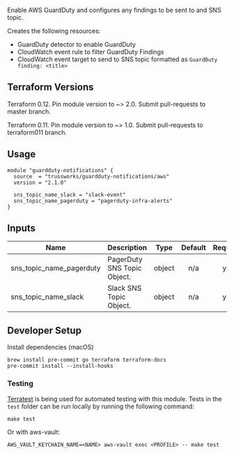 Enable AWS GuardDuty and configures any findings to be sent to and SNS topic.

Creates the following resources:

* GuardDuty detector to enable GuardDuty
* CloudWatch event rule to filter GuardDuty Findings
* CloudWatch event target to send to SNS topic formatted as `GuardDuty finding: <title>`

## Terraform Versions

Terraform 0.12. Pin module version to ~> 2.0. Submit pull-requests to master branch.

Terraform 0.11. Pin module version to ~> 1.0. Submit pull-requests to terraform011 branch.

## Usage

```hcl
module "guardduty-notifications" {
  source  = "trussworks/guardduty-notifications/aws"
  version = "2.1.0"

  sns_topic_name_slack = "slack-event"
  sns_topic_name_pagerduty = "pagerduty-infra-alerts"
}
```

<!-- BEGINNING OF PRE-COMMIT-TERRAFORM DOCS HOOK -->
## Inputs

| Name | Description | Type | Default | Required |
|------|-------------|:----:|:-----:|:-----:|
| sns\_topic\_name\_pagerduty | PagerDuty SNS Topic Object. | object | n/a | yes |
| sns\_topic\_name\_slack | Slack SNS Topic Object. | object | n/a | yes |

<!-- END OF PRE-COMMIT-TERRAFORM DOCS HOOK -->


## Developer Setup

Install dependencies (macOS)

```shell
brew install pre-commit go terraform terraform-docs
pre-commit install --install-hooks
```

### Testing

[Terratest](https://github.com/gruntwork-io/terratest) is being used for
automated testing with this module. Tests in the `test` folder can be run
locally by running the following command:

```text
make test
```

Or with aws-vault:

```text
AWS_VAULT_KEYCHAIN_NAME=<NAME> aws-vault exec <PROFILE> -- make test
```

